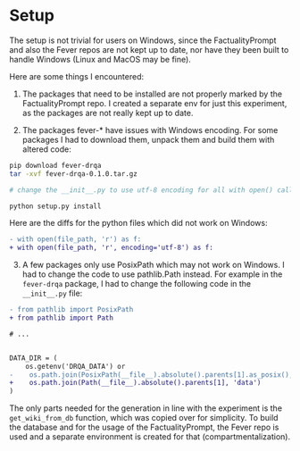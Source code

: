 # Setup
The setup is not trivial for users on Windows, since the FactualityPrompt and also the Fever repos are not kept up to date, nor have they been built to handle Windows (Linux and MacOS may be fine).

Here are some things I encountered:
1. The packages that need to be installed are not properly marked by the FactualityPrompt repo. I created a separate env for just this experiment, as the packages are not really kept up to date.

2. The packages fever-* have issues with Windows encoding. For some packages I had to download them, unpack them and build them with altered code:

```bash
pip download fever-drqa
tar -xvf fever-drqa-0.1.0.tar.gz

# change the __init__.py to use utf-8 encoding for all with open() calls

python setup.py install
```
Here are the diffs for the python files which did not work on Windows:
```diff
- with open(file_path, 'r') as f:
+ with open(file_path, 'r', encoding='utf-8') as f:
```

3. A few packages only use PosixPath which may not work on Windows. I had to change the code to use pathlib.Path instead. For example in the `fever-drqa` package, I had to change the following code in the `__init__.py` file:
```diff
- from pathlib import PosixPath
+ from pathlib import Path

# ...


DATA_DIR = (
    os.getenv('DRQA_DATA') or
-    os.path.join(PosixPath(__file__).absolute().parents[1].as_posix(), 'data')
+    os.path.join(Path(__file__).absolute().parents[1], 'data')
)
```

The only parts needed for the generation in line with the experiment is the `get_wiki_from_db` function, which was copied over for simplicity. To build the database and for the usage of the FactualityPrompt, the Fever repo is used and a separate environment is created for that (compartmentalization).